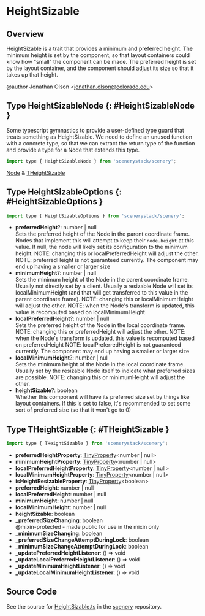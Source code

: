 # HeightSizable

## Overview

HeightSizable is a trait that provides a minimum and preferred height. The minimum height is set by the component,
so that layout containers could know how "small" the component can be made. The preferred height is set by the
layout container, and the component should adjust its size so that it takes up that height.

@author Jonathan Olson &lt;jonathan.olson@colorado.edu&gt;

## Type HeightSizableNode {: #HeightSizableNode }


Some typescript gymnastics to provide a user-defined type guard that treats something as HeightSizable.
We need to define an unused function with a concrete type, so that we can extract the return type of the function
and provide a type for a Node that extends this type.

```js
import type { HeightSizableNode } from 'scenerystack/scenery';
```


[Node](../scenery/Node.md) &amp; [THeightSizable](../scenery/HeightSizable.md#THeightSizable)



## Type HeightSizableOptions {: #HeightSizableOptions }


```js
import type { HeightSizableOptions } from 'scenerystack/scenery';
```


- **preferredHeight**?: <span style="color: hsla(calc(var(--md-hue) + 180deg),80%,40%,1);">number</span> | <span style="color: hsla(calc(var(--md-hue) + 180deg),80%,40%,1);">null</span>
<br>  Sets the preferred height of the Node in the parent coordinate frame. Nodes that implement this will attempt to keep
  their `node.height` at this value. If null, the node will likely set its configuration to the minimum height.
  NOTE: changing this or localPreferredHeight will adjust the other.
  NOTE: preferredHeight is not guaranteed currently. The component may end up having a smaller or larger size
- **minimumHeight**?: <span style="color: hsla(calc(var(--md-hue) + 180deg),80%,40%,1);">number</span> | <span style="color: hsla(calc(var(--md-hue) + 180deg),80%,40%,1);">null</span>
<br>  Sets the minimum height of the Node in the parent coordinate frame. Usually not directly set by a client.
  Usually a resizable Node will set its localMinimumHeight (and that will get transferred to this value in the
  parent coordinate frame).
  NOTE: changing this or localMinimumHeight will adjust the other.
  NOTE: when the Node's transform is updated, this value is recomputed based on localMinimumHeight
- **localPreferredHeight**?: <span style="color: hsla(calc(var(--md-hue) + 180deg),80%,40%,1);">number</span> | <span style="color: hsla(calc(var(--md-hue) + 180deg),80%,40%,1);">null</span>
<br>  Sets the preferred height of the Node in the local coordinate frame.
  NOTE: changing this or preferredHeight will adjust the other.
  NOTE: when the Node's transform is updated, this value is recomputed based on preferredHeight
  NOTE: localPreferredHeight is not guaranteed currently. The component may end up having a smaller or larger size
- **localMinimumHeight**?: <span style="color: hsla(calc(var(--md-hue) + 180deg),80%,40%,1);">number</span> | <span style="color: hsla(calc(var(--md-hue) + 180deg),80%,40%,1);">null</span>
<br>  Sets the minimum height of the Node in the local coordinate frame. Usually set by the resizable Node itself to
  indicate what preferred sizes are possible.
  NOTE: changing this or minimumHeight will adjust the other.
- **heightSizable**?: <span style="color: hsla(calc(var(--md-hue) + 180deg),80%,40%,1);">boolean</span>
<br>  Whether this component will have its preferred size set by things like layout containers. If this is set to false,
  it's recommended to set some sort of preferred size (so that it won't go to 0)




## Type THeightSizable {: #THeightSizable }


```js
import type { THeightSizable } from 'scenerystack/scenery';
```


- **preferredHeightProperty**: [TinyProperty](../axon/TinyProperty.md)&lt;<span style="color: hsla(calc(var(--md-hue) + 180deg),80%,40%,1);">number</span> | <span style="color: hsla(calc(var(--md-hue) + 180deg),80%,40%,1);">null</span>&gt;
- **minimumHeightProperty**: [TinyProperty](../axon/TinyProperty.md)&lt;<span style="color: hsla(calc(var(--md-hue) + 180deg),80%,40%,1);">number</span> | <span style="color: hsla(calc(var(--md-hue) + 180deg),80%,40%,1);">null</span>&gt;
- **localPreferredHeightProperty**: [TinyProperty](../axon/TinyProperty.md)&lt;<span style="color: hsla(calc(var(--md-hue) + 180deg),80%,40%,1);">number</span> | <span style="color: hsla(calc(var(--md-hue) + 180deg),80%,40%,1);">null</span>&gt;
- **localMinimumHeightProperty**: [TinyProperty](../axon/TinyProperty.md)&lt;<span style="color: hsla(calc(var(--md-hue) + 180deg),80%,40%,1);">number</span> | <span style="color: hsla(calc(var(--md-hue) + 180deg),80%,40%,1);">null</span>&gt;
- **isHeightResizableProperty**: [TinyProperty](../axon/TinyProperty.md)&lt;<span style="color: hsla(calc(var(--md-hue) + 180deg),80%,40%,1);">boolean</span>&gt;
- **preferredHeight**: <span style="color: hsla(calc(var(--md-hue) + 180deg),80%,40%,1);">number</span> | <span style="color: hsla(calc(var(--md-hue) + 180deg),80%,40%,1);">null</span>
- **localPreferredHeight**: <span style="color: hsla(calc(var(--md-hue) + 180deg),80%,40%,1);">number</span> | <span style="color: hsla(calc(var(--md-hue) + 180deg),80%,40%,1);">null</span>
- **minimumHeight**: <span style="color: hsla(calc(var(--md-hue) + 180deg),80%,40%,1);">number</span> | <span style="color: hsla(calc(var(--md-hue) + 180deg),80%,40%,1);">null</span>
- **localMinimumHeight**: <span style="color: hsla(calc(var(--md-hue) + 180deg),80%,40%,1);">number</span> | <span style="color: hsla(calc(var(--md-hue) + 180deg),80%,40%,1);">null</span>
- **heightSizable**: <span style="color: hsla(calc(var(--md-hue) + 180deg),80%,40%,1);">boolean</span>
- **_preferredSizeChanging**: <span style="color: hsla(calc(var(--md-hue) + 180deg),80%,40%,1);">boolean</span>
<br>  @mixin-protected - made public for use in the mixin only
- **_minimumSizeChanging**: <span style="color: hsla(calc(var(--md-hue) + 180deg),80%,40%,1);">boolean</span>
- **_preferredSizeChangeAttemptDuringLock**: <span style="color: hsla(calc(var(--md-hue) + 180deg),80%,40%,1);">boolean</span>
- **_minimumSizeChangeAttemptDuringLock**: <span style="color: hsla(calc(var(--md-hue) + 180deg),80%,40%,1);">boolean</span>
- **_updatePreferredHeightListener**: () =&gt; <span style="color: hsla(calc(var(--md-hue) + 180deg),80%,40%,1);">void</span>
- **_updateLocalPreferredHeightListener**: () =&gt; <span style="color: hsla(calc(var(--md-hue) + 180deg),80%,40%,1);">void</span>
- **_updateMinimumHeightListener**: () =&gt; <span style="color: hsla(calc(var(--md-hue) + 180deg),80%,40%,1);">void</span>
- **_updateLocalMinimumHeightListener**: () =&gt; <span style="color: hsla(calc(var(--md-hue) + 180deg),80%,40%,1);">void</span>




## Source Code

See the source for [HeightSizable.ts](https://github.com/phetsims/scenery/blob/main/js/layout/HeightSizable.ts) in the [scenery](https://github.com/phetsims/scenery) repository.

